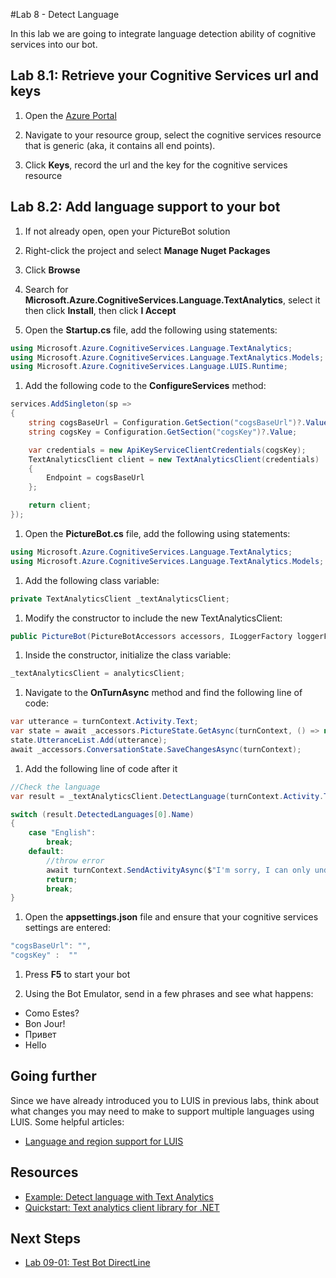 #Lab 8 - Detect Language

In this lab we are going to integrate language detection ability of cognitive services into our bot.

## Lab 8.1: Retrieve your Cognitive Services url and keys

1.  Open the [Azure Portal](https://portal.azure.com)

1.  Navigate to your resource group, select the cognitive services resource that is generic (aka, it contains all end points).

1.  Click **Keys**, record the url and the key for the cognitive services resource

##  Lab 8.2: Add language support to your bot

1.  If not already open, open your PictureBot solution

1.  Right-click the project and select **Manage Nuget Packages**

1.  Click **Browse**

1.  Search for **Microsoft.Azure.CognitiveServices.Language.TextAnalytics**, select it then click **Install**, then click **I Accept**

1.  Open the **Startup.cs** file, add the following using statements:

```csharp
using Microsoft.Azure.CognitiveServices.Language.TextAnalytics;
using Microsoft.Azure.CognitiveServices.Language.TextAnalytics.Models;
using Microsoft.Azure.CognitiveServices.Language.LUIS.Runtime;
```

1.  Add the following code to the **ConfigureServices** method:

```csharp
services.AddSingleton(sp =>
{
    string cogsBaseUrl = Configuration.GetSection("cogsBaseUrl")?.Value;
    string cogsKey = Configuration.GetSection("cogsKey")?.Value;

    var credentials = new ApiKeyServiceClientCredentials(cogsKey);
    TextAnalyticsClient client = new TextAnalyticsClient(credentials)
    {
        Endpoint = cogsBaseUrl
    };

    return client;
});
```

1.  Open the **PictureBot.cs** file, add the following using statements:

```csharp
using Microsoft.Azure.CognitiveServices.Language.TextAnalytics;
using Microsoft.Azure.CognitiveServices.Language.TextAnalytics.Models;
```

1.  Add the following class variable:

```csharp
private TextAnalyticsClient _textAnalyticsClient;
```

1.  Modify the constructor to include the new TextAnalyticsClient:

```csharp
public PictureBot(PictureBotAccessors accessors, ILoggerFactory loggerFactory,LuisRecognizer recognizer, TextAnalyticsClient analyticsClient)
```

1.  Inside the constructor, initialize the class variable:

```csharp
_textAnalyticsClient = analyticsClient;
```

1.  Navigate to the **OnTurnAsync** method and find the following line of code:

```csharp
var utterance = turnContext.Activity.Text;
var state = await _accessors.PictureState.GetAsync(turnContext, () => new PictureState());
state.UtteranceList.Add(utterance);
await _accessors.ConversationState.SaveChangesAsync(turnContext);
```

1.  Add the following line of code after it

```csharp
//Check the language
var result = _textAnalyticsClient.DetectLanguage(turnContext.Activity.Text);

switch (result.DetectedLanguages[0].Name)
{
    case "English":
        break;
    default:
        //throw error
        await turnContext.SendActivityAsync($"I'm sorry, I can only understand English. [{result.DetectedLanguages[0].Name}]");
        return;
        break;
}
```

1.  Open the **appsettings.json** file and ensure that your cognitive services settings are entered:

```csharp
"cogsBaseUrl": "",
"cogsKey" :  ""
```

1.  Press **F5** to start your bot

1.  Using the Bot Emulator, send in a few phrases and see what happens:

+   Como Estes?
+   Bon Jour!
+   Привет
+   Hello

## Going further

Since we have already introduced you to LUIS in previous labs, think about what changes you may need to make to support multiple languages using LUIS.  Some helpful articles:

-   [Language and region support for LUIS](https://docs.microsoft.com/en-us/azure/cognitive-services/luis/luis-language-support)   

##  Resources

-   [Example: Detect language with Text Analytics](https://docs.microsoft.com/en-us/azure/cognitive-services/text-analytics/how-tos/text-analytics-how-to-language-detection)
-   [Quickstart: Text analytics client library for .NET](https://docs.microsoft.com/en-us/azure/cognitive-services/text-analytics/quickstarts/csharp)

## Next Steps

-   [Lab 09-01: Test Bot DirectLine](../Lab9-Test_Bots_DirectLine/01-Introduction.md)